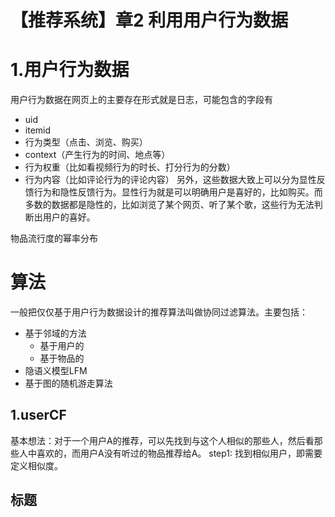 # 【推荐系统】章2 利用用户行为数据


# 1.用户行为数据
用户行为数据在网页上的主要存在形式就是日志，可能包含的字段有

* uid
* itemid
* 行为类型（点击、浏览、购买）
* context（产生行为的时间、地点等）
* 行为权重（比如看视频行为的时长、打分行为的分数）
* 行为内容（比如评论行为的评论内容）
另外，这些数据大致上可以分为显性反馈行为和隐性反馈行为。显性行为就是可以明确用户是喜好的，比如购买。而多数的数据都是隐性的，比如浏览了某个网页、听了某个歌，这些行为无法判断出用户的喜好。

物品流行度的幂率分布

# 算法
一般把仅仅基于用户行为数据设计的推荐算法叫做协同过滤算法。主要包括：

* 基于邻域的方法
    * 基于用户的
    * 基于物品的
* 隐语义模型LFM
* 基于图的随机游走算法

## 1.userCF
基本想法：对于一个用户A的推荐，可以先找到与这个人相似的那些人，然后看那些人中喜欢的，而用户A没有听过的物品推荐给A。
step1: 找到相似用户，即需要定义相似度。

标题
--



